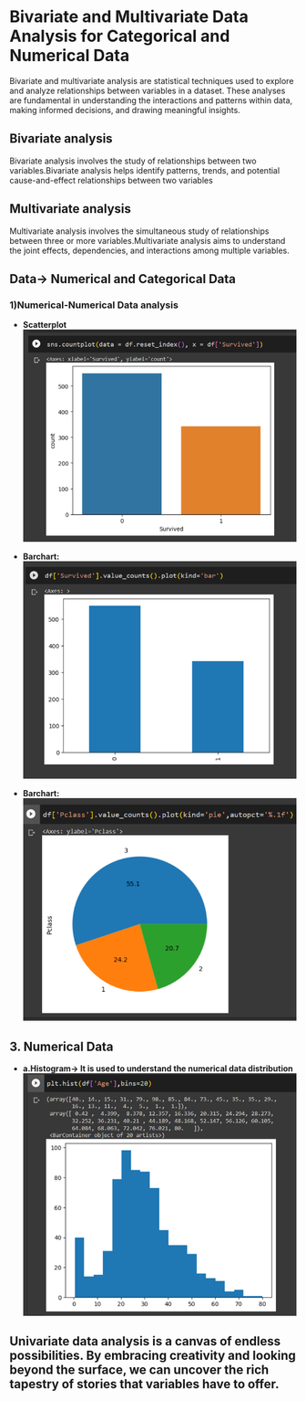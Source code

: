 
# Bivariate and Multivariate Data Analysis for Categorical and Numerical Data

Bivariate and multivariate analysis are statistical techniques used to explore and analyze relationships between variables in a dataset. These analyses are fundamental in understanding the interactions and patterns within data, making informed decisions, and drawing meaningful insights.

## Bivariate analysis

Bivariate analysis involves the study of relationships between two variables.Bivariate analysis helps identify patterns, trends, and potential cause-and-effect relationships between two variables

## Multivariate analysis

Multivariate analysis involves the simultaneous study of relationships between three or more variables.Multivariate analysis aims to understand the joint effects, dependencies, and interactions among multiple variables.

## Data-> Numerical and Categorical Data
### 1)Numerical-Numerical Data analysis


- **Scatterplot**
![ Data Visualization](https://github.com/Prerna-Shekhawat3/MachineLearning/blob/main/Day3/cat.png)

- **Barchart:**
![Categorical Data Visualization](https://github.com/Prerna-Shekhawat3/MachineLearning/blob/main/Day3/cat2.png)

- **Barchart:**
![Categorical Data Visualization](https://github.com/Prerna-Shekhawat3/MachineLearning/blob/main/Day3/cat3.png)


## 3. Numerical Data

- **a.Histogram-> It is used to understand the numerical data distribution**
![Numerical Data Visualization](https://github.com/Prerna-Shekhawat3/MachineLearning/blob/main/Day3/cat4.png)


## **Univariate data analysis is a canvas of endless possibilities. By embracing creativity and looking beyond the surface, we can uncover the rich tapestry of stories that variables have to offer.**
